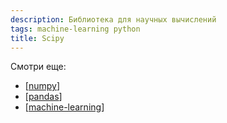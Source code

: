 ```yaml
---
description: Библиотека для научных вычислений
tags: machine-learning python
title: Scipy
---
```

Смотри еще:

- [[numpy]]
- [[pandas]]
- [[machine-learning]]

[//begin]: # "Autogenerated link references for markdown compatibility"
[numpy]: numpy "Numpy"
[pandas]: pandas "Pandas"
[machine-learning]: ..%2Flists%2Fmachine-learning "Алгоритмы машинного обучения"
[//end]: # "Autogenerated link references"